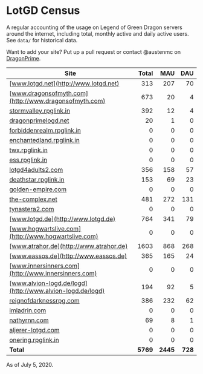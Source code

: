 # LotGD Census
A regular accounting of the usage on Legend of Green Dragon servers around the internet, including total, monthly active and daily active users. See `data/` for historical data.

Want to add your site? Put up a pull request or contact @austenmc on [DragonPrime](http://dragonprime.net).


Site | Total | MAU | DAU
--- | ---:| ---:| ---:
[www.lotgd.net](http://www.lotgd.net)|313|207|70
[www.dragonsofmyth.com](http://www.dragonsofmyth.com)|673|20|4
[stormvalley.rpglink.in](http://stormvalley.rpglink.in)|392|12|4
[dragonprimelogd.net](http://dragonprimelogd.net)|20|1|0
[forbiddenrealm.rpglink.in](http://forbiddenrealm.rpglink.in)|0|0|0
[enchantedland.rpglink.in](http://enchantedland.rpglink.in)|0|0|0
[twx.rpglink.in](http://twx.rpglink.in)|0|0|0
[ess.rpglink.in](http://ess.rpglink.in)|0|0|0
[lotgd4adults2.com](http://lotgd4adults2.com)|356|158|57
[deathstar.rpglink.in](http://deathstar.rpglink.in)|153|69|23
[golden-empire.com](http://golden-empire.com)|0|0|0
[the-complex.net](http://the-complex.net)|481|272|131
[tynastera2.com](http://tynastera2.com)|0|0|0
[www.lotgd.de](http://www.lotgd.de)|764|341|79
[www.hogwartslive.com](http://www.hogwartslive.com)|0|0|0
[www.atrahor.de](http://www.atrahor.de)|1603|868|268
[www.eassos.de](http://www.eassos.de)|365|165|24
[www.innersinners.com](http://www.innersinners.com)|0|0|0
[www.alvion-logd.de/logd](http://www.alvion-logd.de/logd)|194|92|5
[reignofdarknessrpg.com](http://reignofdarknessrpg.com)|386|232|62
[imladrin.com](http://imladrin.com)|0|0|0
[nathyrnn.com](http://nathyrnn.com)|69|8|1
[aljerer-lotgd.com](http://aljerer-lotgd.com)|0|0|0
[onering.rpglink.in](http://onering.rpglink.in)|0|0|0
**Total**|**5769**|**2445**|**728**

As of July 5, 2020.
